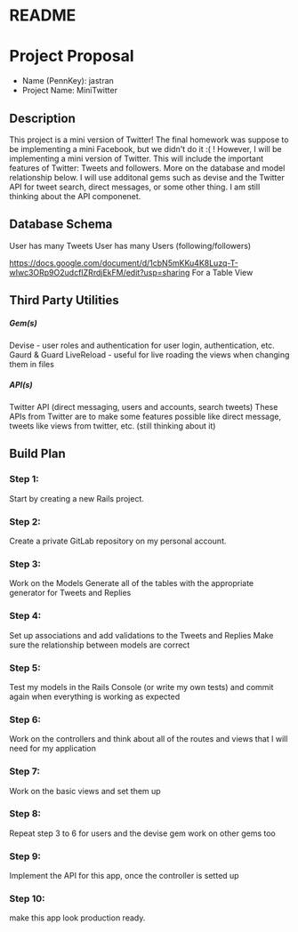 # README

# Project Proposal
* Name (PennKey): jastran
* Project Name: MiniTwitter

## Description
This project is a mini version of Twitter! The final homework was suppose to be 
implementing a mini Facebook, but we didn't do it :( ! However, I will be implementing
a mini version of Twitter. This will include the important features of Twitter:
Tweets and followers. More on the database and model relationship below. I will use additonal gems such as devise and the Twitter API for tweet search, direct messages, or some other thing. I am still thinking about the API componenet. 

## Database Schema
User has many Tweets
User has many Users (following/followers)

https://docs.google.com/document/d/1cbN5mKKu4K8Luzq-T-wIwc3ORp9O2udcfIZRrdjEkFM/edit?usp=sharing 
For a Table View

## Third Party Utilities
##### Gem(s)
Devise - user roles and authentication for user login, authentication, etc.
Gaurd & Guard LiveReload - useful for live roading the views when changing them in files

##### API(s)
Twitter API (direct messaging, users and accounts, search tweets)
These APIs from Twitter are to make some features possible like direct message, tweets like views from twitter, etc.
(still thinking about it)

## Build Plan
### Step 1:
Start by creating a new Rails project.

### Step 2:
Create a private GitLab repository on my personal account.

### Step 3:
Work on the Models 
Generate all of the tables with the appropriate generator for Tweets and Replies

### Step 4:
Set up associations and add validations to the Tweets and Replies
Make sure the relationship between models are correct

### Step 5:
Test my models in the Rails Console (or write my own tests) and commit again when everything is working as expected

### Step 6:
Work on the controllers and think about all of the routes and views that I will need for my application

### Step 7:
Work on the basic views and set them up

### Step 8:
Repeat step 3 to 6 for users and the devise gem
work on other gems too

### Step 9:
Implement the API for this app, once the controller is setted up

### Step 10:
make this app look production ready. 
